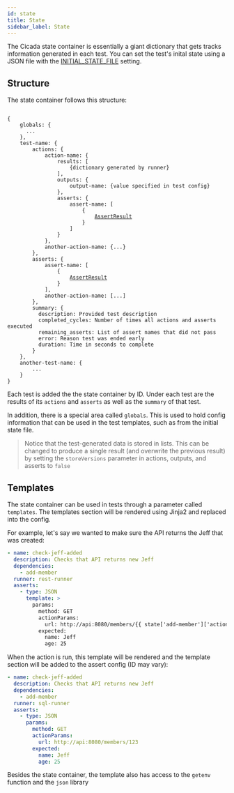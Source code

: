 ```yaml
---
id: state
title: State
sidebar_label: State
---
```


The Cicada state container is essentially a giant dictionary that gets tracks
information generated in each test. You can set the test's inital state using a
JSON file with the [INITIAL_STATE_FILE](config.md#initial_state_file) setting.

## Structure

The state container follows this structure:

<pre><code>
{
    globals: {
      ...
    },
    test-name: {
        actions: {
            action-name: {
                results: [
                    {dictionary generated by runner}
                ],
                outputs: {
                    output-name: {value specified in test config}
                },
                asserts: {
                    assert-name: [
                        {
                            <a href="actionsasserts#assert-result">AssertResult</a>
                        }
                    ]
                }
            },
            another-action-name: {...}
        },
        asserts: {
            assert-name: [
                {
                    <a href="actionsasserts#assert-result">AssertResult</a>
                }
            ],
            another-action-name: [...]
        },
        summary: {
          description: Provided test description
          completed_cycles: Number of times all actions and asserts executed
          remaining_asserts: List of assert names that did not pass
          error: Reason test was ended early
          duration: Time in seconds to complete
        }
    },
    another-test-name: {
        ...
    }
}
</code></pre>

Each test is added the the state container by ID. Under each test are the
results of its `actions` and `asserts` as well as the `summary` of that test.

In addition, there is a special area called `globals`. This is used to hold
config information that can be used in the test templates, such as from the
initial state file.

> Notice that the test-generated data is stored in lists. This can be changed
> to produce a single result (and overwrite the previous result) by setting
> the `storeVersions` parameter in actions, outputs, and asserts to `false`

## Templates

The state container can be used in tests through a parameter called `templates`.
The templates section will be rendered using Jinja2 and replaced into the config.

For example, let's say we wanted to make sure the API returns the Jeff that was created:

```yaml
- name: check-jeff-added
  description: Checks that API returns new Jeff
  dependencies:
    - add-member
  runner: rest-runner
  asserts:
    - type: JSON
      template: >
        params:
          method: GET
          actionParams:
            url: http://api:8080/members/{{ state['add-member']['actions']['POST0']['results'][0]['body']['id'] }}
          expected:
            name: Jeff
            age: 25
```

When the action is run, this template will be rendered and the template section
will be added to the assert config (ID may vary):

```yaml
- name: check-jeff-added
  description: Checks that API returns new Jeff
  dependencies:
    - add-member
  runner: sql-runner
  asserts:
    - type: JSON
      params:
        method: GET
        actionParams:
          url: http://api:8080/members/123
        expected:
          name: Jeff
          age: 25
```

Besides the state container, the template also has access to the `getenv`
function and the `json` library
